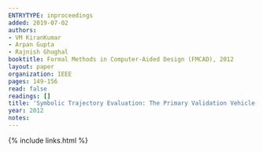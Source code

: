 ```yaml
---
ENTRYTYPE: inproceedings
added: 2019-07-02
authors:
- VM KiranKumar
- Arpan Gupta
- Rajnish Ghughal
booktitle: Formal Methods in Computer-Aided Design (FMCAD), 2012
layout: paper
organization: IEEE
pages: 149-156
read: false
readings: []
title: 'Symbolic Trajectory Evaluation: The Primary Validation Vehicle for Next Generation Intel Processor Graphics FPU'
year: 2012
notes:
---
```

{% include links.html %}
